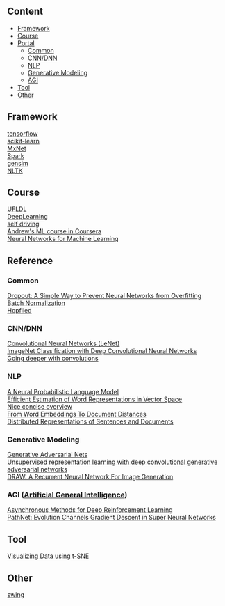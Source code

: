 
## Content
* [Framework](#framework)
* [Course](#course)
* [Portal](#portal)
  * [Common](#common)
  * [CNN/DNN](#cnn/dnn)
  * [NLP](#nlp)
  * [Generative Modeling](#generative)
  * [AGI](#agi)
* [Tool](#tool)
* [Other](#other)

Framework
----------------
[tensorflow](https://www.tensorflow.org/)<br/>
[scikit-learn](http://scikit-learn.org/stable/index.html)<br/>
[MxNet](http://mxnet.io/index.html)<br/>
[Spark](http://spark.apache.org/docs/latest/programming-guide.html)<br/>
[gensim](https://radimrehurek.com/gensim/)<br/>
[NLTK](https://github.com/nltk/nltk/wiki)<br/>

Course
----------------
[UFLDL](http://deeplearning.stanford.edu/wiki/index.php/UFLDL_Tutorial)<br/>
[DeepLearning](http://deeplearning.net/)<br/>
[self driving](http://selfdrivingcars.mit.edu/)<br/>
[Andrew's ML course in Coursera](https://www.coursera.org/learn/machine-learning/home/welcome)<br/>
[Neural Networks for Machine Learning](https://www.coursera.org/learn/neural-networks/home/welcome)<br/>

Reference
----------------
### Common
[Dropout: A Simple Way to Prevent Neural Networks from Overfitting](http://jmlr.org/papers/volume15/srivastava14a/srivastava14a.pdf)<br/>
[Batch Normalization](https://arxiv.org/pdf/1502.03167.pdf)<br/>
[Hopfiled](http://www.comp.leeds.ac.uk/ai23/reading/Hopfield.pdf)<br/>

### CNN/DNN
[Convolutional Neural Networks (LeNet)](http://deeplearning.net/tutorial/lenet.html)<br/>
[ImageNet Classification with Deep Convolutional Neural Networks](http://www.cs.toronto.edu/~fritz/absps/imagenet.pdf)<br/>
[Going deeper with convolutions](https://arxiv.org/pdf/1409.4842.pdf)<br/>

### NLP
[A Neural Probabilistic Language Model](http://jmlr.org/papers/volume3/bengio03a/bengio03a.pdf)<br/>
[Efficient Estimation of Word Representations in Vector Space](https://arxiv.org/pdf/1301.3781.pdf)<br/>
[Nice concise overview](https://blog.acolyer.org/2016/04/21/the-amazing-power-of-word-vectors/)<br/>
[From Word Embeddings To Document Distances](http://jmlr.org/proceedings/papers/v37/kusnerb15.pdf)<br/>
[Distributed Representations of Sentences and Documents](https://arxiv.org/pdf/1405.4053v2.pdf)<br/>

### Generative Modeling
[Generative Adversarial Nets](http://papers.nips.cc/paper/5423-generative-adversarial-nets.pdf)<br/>
[Unsupervised representation learning with deep convolutional generative adversarial networks](https://arxiv.org/pdf/1511.06434v2.pdf)<br/>
[DRAW: A Recurrent Neural Network For Image Generation](https://arxiv.org/pdf/1502.04623.pdf)<br/>

### AGI ([Artificial General Intelligence](https://intelligence.org/2013/08/11/what-is-agi/))
[Asynchronous Methods for Deep Reinforcement Learning](https://arxiv.org/pdf/1602.01783.pdf)<br/>
[PathNet: Evolution Channels Gradient Descent in Super Neural Networks](https://arxiv.org/pdf/1701.08734v1.pdf)<br/>

Tool
----------------
[Visualizing Data using t-SNE](http://www.cs.toronto.edu/~hinton/absps/tsne.pdf)<br/>

Other
----------------
[swing](http://www.swig.org/Doc1.3/Python.html)<br/>
